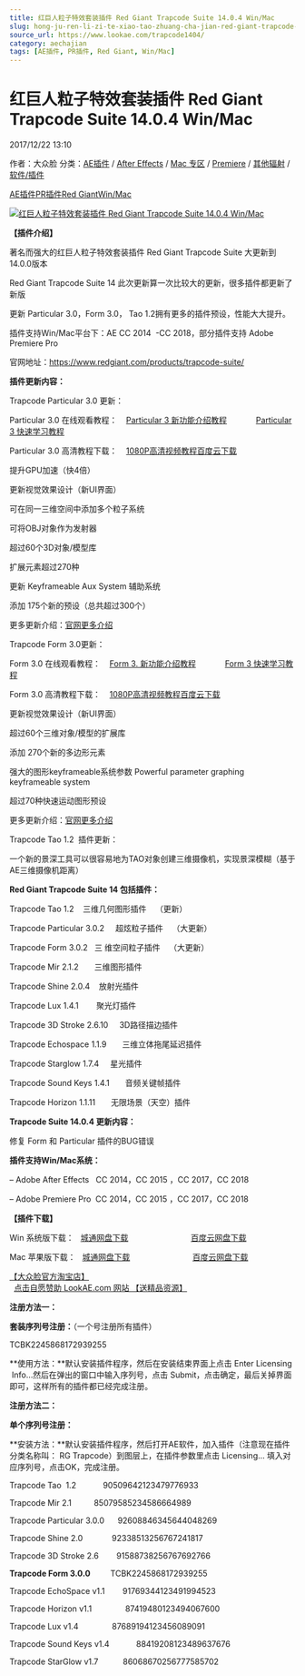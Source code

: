 ```yaml
---
title: 红巨人粒子特效套装插件 Red Giant Trapcode Suite 14.0.4 Win/Mac
slug: hong-ju-ren-li-zi-te-xiao-tao-zhuang-cha-jian-red-giant-trapcode-suite-14-0-4-win-mac
source_url: https://www.lookae.com/trapcode1404/
category: aechajian
tags: [AE插件, PR插件, Red Giant, Win/Mac]
---
```

# 红巨人粒子特效套装插件 Red Giant Trapcode Suite 14.0.4 Win/Mac

2017/12/22 13:10

作者：大众脸
分类：[AE插件](https://www.lookae.com/after-effects/aechajian/) / [After Effects](https://www.lookae.com/after-effects/) / [Mac 专区](https://www.lookae.com/mac-osx/) / [Premiere](https://www.lookae.com/qitarjcj/premierezy/) / [其他辐射](https://www.lookae.com/others/) / [软件/插件](https://www.lookae.com/qitarjcj/)

[AE插件](https://www.lookae.com/tag/ae%e6%8f%92%e4%bb%b6/)[PR插件](https://www.lookae.com/tag/pr%e6%8f%92%e4%bb%b6/)[Red Giant](https://www.lookae.com/tag/red-giant/)[Win/Mac](https://www.lookae.com/tag/winmac/)

[![红巨人粒子特效套装插件 Red Giant Trapcode Suite 14.0.4 Win/Mac](https://www.lookae.com/wp-content/uploads/2017/08/Trapcode-14.jpg "红巨人粒子特效套装插件 Red Giant Trapcode Suite 14.0.4 Win/Mac-LookAE.com")](https://www.lookae.com/wp-content/uploads/2017/08/Trapcode-14.jpg)

**【插件介绍】**

著名而强大的红巨人粒子特效套装插件 Red Giant Trapcode Suite 大更新到14.0.0版本

Red Giant Trapcode Suite 14 此次更新算一次比较大的更新，很多插件都更新了新版

更新 Particular 3.0，Form 3.0， Tao 1.2拥有更多的插件预设，性能大大提升。

插件支持Win/Mac平台下：AE CC 2014  -CC 2018，部分插件支持 Adobe Premiere Pro

官网地址：https://www.redgiant.com/products/trapcode-suite/

**插件更新内容：**

Trapcode Particular 3.0 更新：

Particular 3.0 在线观看教程：    [Particular 3 新功能介绍教程](http://v.youku.com/v_show/id_XMjk0MDc4ODQwOA==.html?spm=a2h3j.8428770.3416059.1#paction)             [Particular 3 快速学习教程](http://v.youku.com/v_show/id_XMjk0MDc4ODQwMA==.html?spm=a2h3j.8428770.3416059.1)

Particular 3.0 高清教程下载：    [1080P高清视频教程百度云下载](https://pan.baidu.com/s/1hsBZb7m)

提升GPU加速（快4倍）

更新视觉效果设计（新UI界面）

可在同一三维空间中添加多个粒子系统

可将OBJ对象作为发射器

超过60个3D对象/模型库

扩展元素超过270种

更新 Keyframeable Aux System 辅助系统

添加 175个新的预设（总共超过300个）

更多更新介绍：[官网更多介绍](https://www.redgiant.com/products/trapcode-particular/)

Trapcode Form 3.0更新：

Form 3.0 在线观看教程：    [Form 3. 新功能介绍教程](http://v.youku.com/v_show/id_XMjk0MDc4ODI2NA==.html?spm=a2h3j.8428770.3416059.1)             [Form 3 快速学习教程](http://v.youku.com/v_show/id_XMjk0MDc4ODM0MA==.html?spm=a2h3j.8428770.3416059.1)

Form 3.0 高清教程下载：    [1080P高清视频教程百度云下载](https://pan.baidu.com/s/1c2GkTVy)

更新视觉效果设计（新UI界面）

超过60个三维对象/模型的扩展库

添加 270个新的多边形元素

强大的图形keyframeable系统参数 Powerful parameter graphing keyframeable system

超过70种快速运动图形预设

更多更新介绍：[官网更多介绍](https://www.redgiant.com/products/trapcode-form/)

Trapcode Tao 1.2  插件更新：

一个新的景深工具可以很容易地为TAO对象创建三维摄像机，实现景深模糊（基于AE三维摄像机距离）

**Red Giant Trapcode Suite 14 包括插件：**

Trapcode Tao 1.2    三维几何图形插件    （更新）

Trapcode Particular 3.0.2     超炫粒子插件    （大更新）

Trapcode Form 3.0.2   三 维空间粒子插件    （大更新）

Trapcode Mir 2.1.2       三维图形插件

Trapcode Shine 2.0.4    放射光插件

Trapcode Lux 1.4.1        聚光灯插件

Trapcode 3D Stroke 2.6.10     3D路径描边插件

Trapcode Echospace 1.1.9       三维立体拖尾延迟插件

Trapcode Starglow 1.7.4     星光插件

Trapcode Sound Keys 1.4.1       音频关键帧插件

Trapcode Horizon 1.1.11       无限场景（天空）插件

**Trapcode Suite 14.0.4 更新内容：**

修复 Form 和 Particular 插件的BUG错误

**插件支持Win/Mac系统：**

– Adobe After Effects   CC 2014，CC 2015 ，CC 2017，CC 2018

– Adobe Premiere Pro  CC 2014，CC 2015 ，CC 2017，CC 2018

**【插件下载】**

Win 系统版下载：   [城通网盘下载](https://lookae.ctfile.com/fs/680462-231837080)                            [百度云网盘下载](https://pan.baidu.com/s/1bRCeom)

Mac 苹果版下载：   [城通网盘下载](https://lookae.ctfile.com/fs/680462-231837075)                            [百度云网盘下载](https://pan.baidu.com/s/1c2g1iF2)

[【大众脸官方淘宝店】](https://lookae.taobao.com/)                [点击自愿赞助 LookAE.com 网站 【送精品资源】](https://www.lookae.com/sponsor/)

**注册方法一：**

**套装序列号注册：**（一个号注册所有插件）

TCBK2245868172939255

**使用方法：**默认安装插件程序，然后在安装结束界面上点击 Enter Licensing  Info…然后在弹出的窗口中输入序列号，点击 Submit，点击确定，最后关掉界面即可，这样所有的插件都已经完成注册。

**注册方法二：**

**单个序列号注册：**

**安装方法：**默认安装插件程序，然后打开AE软件，加入插件（注意现在插件分类名称叫： RG Trapcode）到图层上，在插件参数里点击 Licensing… 填入对应序列号，点击OK，完成注册。

Trapcode Tao  1.2            90509642123479776933

Trapcode Mir 2.1          85079585234586664989

Trapcode Particular 3.0.0      92608846345644048269

Trapcode Shine 2.0             92338513256767241817

Trapcode 3D Stroke 2.6        91588738256767692766

**Trapcode Form 3.0.0**         TCBK2245868172939255

Trapcode EchoSpace v1.1        91769344123491994523

Trapcode Horizon v1.1               87419480123494067600

Trapcode Lux v1.4               87689194123456089091

Trapcode Sound Keys v1.4            88419208123489637676

Trapcode StarGlow v1.7           86068670256777585702
